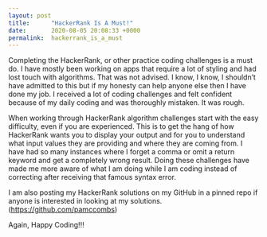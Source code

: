 ```yaml
---
layout: post
title:      "HackerRank Is A Must!"
date:       2020-08-05 20:08:33 +0000
permalink:  hackerrank_is_a_must
---
```


Completing the HackerRank, or other practice coding challenges is a must do. I have mostly been working on apps that require a lot of styling and had lost touch with algorithms. That was not advised. I know, I know, I shouldn’t have admitted to this but if my honesty can help anyone else then I have done my job. I received a lot of coding challenges and felt confident because of my daily coding and was thoroughly mistaken. It was rough. 

When working through HackerRank algorithm challenges start with the easy difficulty, even if you are experienced. This is to get the hang of how HackerRank wants you to display your output and for you to understand what input values they are providing and where they are coming from. I have had so many instances where I forget a comma or omit a return keyword and get a completely wrong result. Doing these challenges have made me more aware of what I am doing while I am coding instead of correcting after receiving that famous syntax error.

I am also posting my HackerRank solutions on my GitHub in a pinned repo if anyone is interested in looking at my solutions. (https://github.com/pamccombs)

Again, Happy Coding!!!

